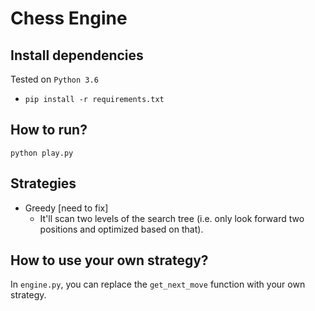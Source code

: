 # Chess Engine

## Install dependencies

Tested on `Python 3.6`

- `pip install -r requirements.txt`

## How to run?

`python play.py`

## Strategies

- Greedy [need to fix]
  - It'll scan two levels of the search tree (i.e. only look forward two positions and optimized based on that).

## How to use your own strategy?

In `engine.py`, you can replace the `get_next_move` function with your own strategy.
